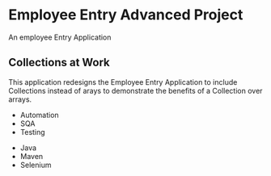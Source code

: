 # Employee Entry Advanced Project
An employee Entry Application

## Collections at Work
This application redesigns the Employee Entry Application to include Collections instead of arays to demonstrate the benefits of a Collection over arrays.


* Automation
* SQA
* Testing

- Java
- Maven
- Selenium
